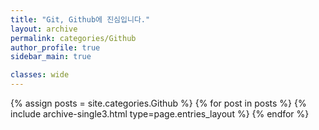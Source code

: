 ```yaml
---
title: "Git, Github에 진심입니다."
layout: archive
permalink: categories/Github
author_profile: true
sidebar_main: true

classes: wide
---
```



{% assign posts = site.categories.Github %}
{% for post in posts %} {% include archive-single3.html type=page.entries_layout %} {% endfor %}
